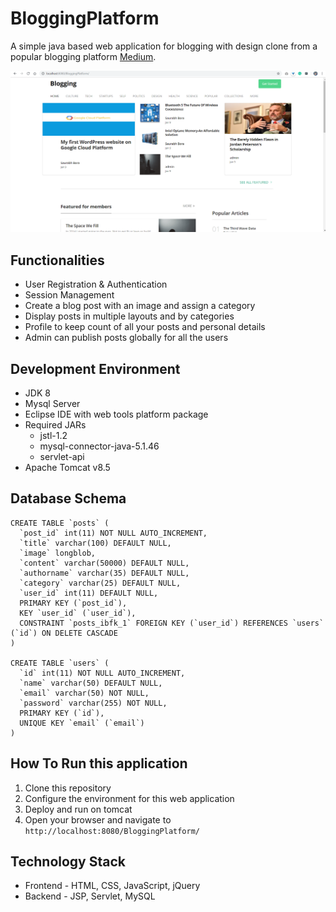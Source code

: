 # BloggingPlatform
A simple java based web application for blogging with design clone from a popular blogging platform [Medium](https://medium.com/).  

![Home Page](https://github.com/enthussb/BloggingPlatform/blob/master/screenshots/Home.png?raw=true)

## Functionalities
- User Registration & Authentication
- Session Management
- Create a blog post with an image and assign a category
- Display posts in multiple layouts and by categories
- Profile to keep count of all your posts and personal details
- Admin can publish posts globally for all the users

## Development Environment
- JDK 8
- Mysql Server
- Eclipse IDE with web tools platform package
- Required JARs
  - jstl-1.2
  - mysql-connector-java-5.1.46
  - servlet-api
- Apache Tomcat v8.5

## Database Schema
```
CREATE TABLE `posts` (
  `post_id` int(11) NOT NULL AUTO_INCREMENT,
  `title` varchar(100) DEFAULT NULL,
  `image` longblob,
  `content` varchar(50000) DEFAULT NULL,
  `authorname` varchar(35) DEFAULT NULL,
  `category` varchar(25) DEFAULT NULL,
  `user_id` int(11) DEFAULT NULL,
  PRIMARY KEY (`post_id`),
  KEY `user_id` (`user_id`),
  CONSTRAINT `posts_ibfk_1` FOREIGN KEY (`user_id`) REFERENCES `users` (`id`) ON DELETE CASCADE
)

CREATE TABLE `users` (
  `id` int(11) NOT NULL AUTO_INCREMENT,
  `name` varchar(50) DEFAULT NULL,
  `email` varchar(50) NOT NULL,
  `password` varchar(255) NOT NULL,
  PRIMARY KEY (`id`),
  UNIQUE KEY `email` (`email`)
)
```

## How To Run this application
1. Clone this repository
2. Configure the environment for this web application
3. Deploy and run on tomcat
4. Open your browser and navigate to `http://localhost:8080/BloggingPlatform/`

## Technology Stack
- Frontend - HTML, CSS, JavaScript, jQuery
- Backend - JSP, Servlet, MySQL
